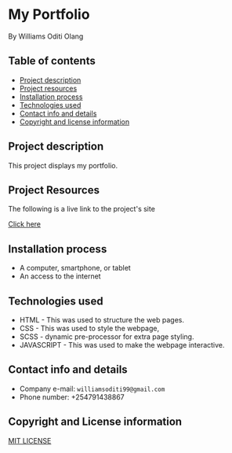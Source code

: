 # My Portfolio
By Williams Oditi Olang 
## Table of contents
* [Project description](#project-description)
* [Project resources](#project-resources)
* [Installation process](#installation-process)
* [Technologies used](#technologies-used)
* [Contact info and details](#contact-info-and-details)
* [Copyright and license information](#copyright-and-license-information)

## Project description
This project displays my portfolio.
## Project Resources
The following is a live link to the project's site

[Click here](https://williamsoditi.github.io/My-Portfolio/)

## Installation process
* A computer, smartphone, or tablet
* An access to the internet
## Technologies used
+ HTML - This was used to structure the web pages.
+ CSS - This was used to style the webpage,
+ SCSS - dynamic pre-processor for extra page styling.
+ JAVASCRIPT - This was used to make the webpage interactive.
## Contact info and details
* Company e-mail: `williamsoditi99@gmail.com`
* Phone number: +254791438867
## Copyright and License information
[MIT LICENSE](https://github.com/Williamsoditi/Instagram-Lite/community/license/new?branch=main&template=mit)

